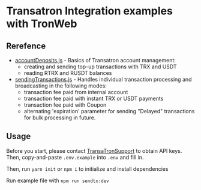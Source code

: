 # Transatron Integration examples with TronWeb

## Rerefence
- [accountDeposits.js](./src/accountDeposits.js) - Basics of Transatron account management:
    - creating and sending top-up transactions with TRX and USDT
    - reading RTRX and RUSDT balances
- [sendingTransactions.js](./src/sendingTransactions.js) - Handles individual transaction processing and broadcasting in the following modes:
    - transaction fee paid from internal account
    - transaction fee paid with instant TRX or USDT payments
    - transaction fee paid with Coupon 
    - alternating 'expiration' parameter for sending "Delayed" transactions for bulk processing in future. 

## Usage
Before you start, please contact [TransaTronSupport](https://t.me/TransaTronSupport) to obtain API keys. Then, copy-and-paste `.env.example` into `.env` and fill in. 

Then, run `yarn init` or `npm i` to initialize and install dependencies

Run example file with `npm run sendtx:dev`